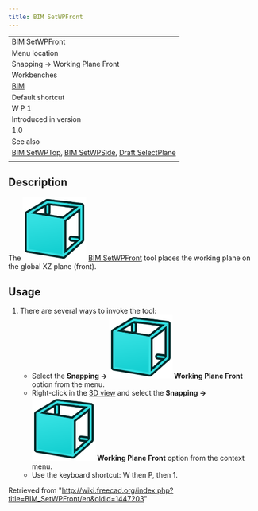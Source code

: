 ```yaml
---
title: BIM SetWPFront
---
```


|                                                                                                                                                            |
| ---------------------------------------------------------------------------------------------------------------------------------------------------------- |
| BIM SetWPFront                                                                                                                                             |
| Menu location                                                                                                                                              |
| Snapping → Working Plane Front                                                                                                                             |
| Workbenches                                                                                                                                                |
| [BIM](/BIM_Workbench "BIM Workbench")                                                                                                                      |
| Default shortcut                                                                                                                                           |
| W P 1                                                                                                                                                      |
| Introduced in version                                                                                                                                      |
| 1.0                                                                                                                                                        |
| See also                                                                                                                                                   |
| [BIM SetWPTop](/BIM_SetWPTop "BIM SetWPTop"), [BIM SetWPSide](/BIM_SetWPSide "BIM SetWPSide"), [Draft SelectPlane](/Draft_SelectPlane "Draft SelectPlane") |
|                                                                                                                                                            |

## Description

The ![](/src/assets/images/BIM_SetWPFront.svg) [BIM SetWPFront](/BIM_SetWPFront "BIM SetWPFront") tool places the working plane on the global XZ plane (front).

## Usage

1. There are several ways to invoke the tool:
   - Select the **Snapping → ![](/src/assets/images/BIM_SetWPFront.svg) Working Plane Front** option from the menu.
   - Right-click in the [3D view](/3D_view "3D view") and select the **Snapping → ![](/src/assets/images/BIM_SetWPFront.svg) Working Plane Front** option from the context menu.
   - Use the keyboard shortcut: W then P, then 1.

Retrieved from "<http://wiki.freecad.org/index.php?title=BIM_SetWPFront/en&oldid=1447203>"
